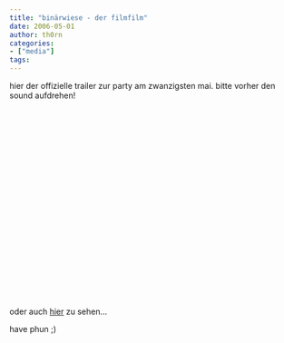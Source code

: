 ```yaml
---
title: "binärwiese - der filmfilm"
date: 2006-05-01
author: th0rn
categories:
- ["media"]
tags:
---
```

hier der offizielle trailer zur party am zwanzigsten mai. bitte vorher den sound aufdrehen!
<object width="425" height="350"><param name="movie" value="http://www.youtube.com/v/f6LC4HQ9cBk"></param><embed src="https://www.youtube.com/v/f6LC4HQ9cBk" type="application/x-shockwave-flash" width="450" height="350"></embed></object>

oder auch <a href="http://www.youtube.com/watch?v=f6LC4HQ9cBk">hier</a> zu sehen...

have phun  ;)